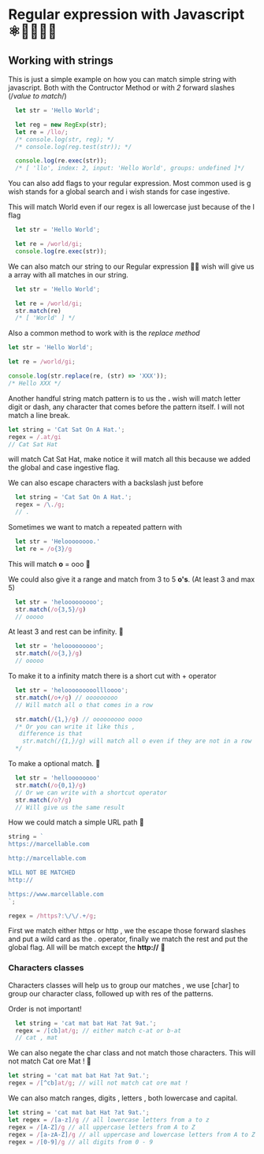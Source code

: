 # Regular expression with Javascript ⚛️🚀🤙🏻🦋

## Working with strings

This is just a simple example on how you can match simple string with javascript. Both with the Contructor Method or with *2* forward slashes (/*value to match*/)

``` javascript
  let str = 'Hello World';

  let reg = new RegExp(str);
  let re = /llo/;
  /* console.log(str, reg); */
  /* console.log(reg.test(str)); */

  console.log(re.exec(str));
  /* [ 'llo', index: 2, input: 'Hello World', groups: undefined ]*/
```

You can also add flags to your regular expression. Most common used is g wish stands for a global search and i wish stands for case ingestive.

This will match World even if our regex is all lowercase just because of the I flag

``` javascript
  let str = 'Hello World';

  let re = /world/gi;
  console.log(re.exec(str));
```

We can also match our string to our Regular expression 💪🏻
wish will give us a array with all matches in our string.

``` js
  let str = 'Hello World';

  let re = /world/gi;
  str.match(re)
  /* [ 'World' ] */
```

Also a common method to work with is the *replace method*

``` js
let str = 'Hello World';

let re = /world/gi;

console.log(str.replace(re, (str) => 'XXX'));
/* Hello XXX */
```

Another handful string match pattern is to us the **.** wish will match letter digit or dash, any character that comes before the pattern itself. I will not match a line break.

``` js
let string = 'Cat Sat On A Hat.';
regex = /.at/gi
// Cat Sat Hat
```

will match Cat Sat Hat, make notice it will match all this because we added the global and case ingestive flag.

We can also escape characters with a backslash just before

``` js
  let string = 'Cat Sat On A Hat.';
  regex = /\./g;
  // .
```

Sometimes we want to match a repeated pattern with

``` js
  let str = 'Heloooooooo.'
  let re = /o{3}/g
```

This will match **o** = ooo 🔁

We could also give it a range and match from 3 to 5 **o's**. (At least 3 and max 5)

``` js
  let str = 'helooooooooo';
  str.match(/o{3,5}/g)
  // ooooo
```

At least 3 and rest can be infinity. 🤠

``` js
  let str = 'helooooooooo';
  str.match(/o{3,}/g)
  // ooooo
```

To make it to a infinity match there is a short cut with + operator

``` js
  let str = 'helooooooooollloooo';
  str.match(/o+/g) // ooooooooo
  // Will match all o that comes in a row

  str.match(/{1,}/g) // ooooooooo oooo
  /* Or you can write it like this ,
   difference is that
    str.match(/{1,}/g) will match all o even if they are not in a row
  */
```

To make a optional match. 🍌

``` js
  let str = 'helloooooooo'
  str.match(/o{0,1}/g)
  // Or we can write with a shortcut operator
  str.match(/o?/g)
  // Will give us the same result
```

How we could match a simple URL path 🦕

``` js
string = `
https://marcellable.com

http://marcellable.com

WILL NOT BE MATCHED
http://

https://www.marcellable.com
`;

regex = /https?:\/\/.+/g;
```

First we match either https or http , we the escape those forward slashes and put a wild card as the . operator, finally we match the rest and put the global flag.
All will be match except the **http://** 🤪

### Characters classes

Characters classes will help us to group our matches , we use [char] to group our character class, followed up with res of the patterns.

Order is not important!

``` js
  let string = 'cat mat bat Hat ?at 9at.';
  regex = /[cb]at/g; // either match c-at or b-at
  // cat , mat
```

We can also negate the char class and not match those characters.
This will not match Cat ore Mat ! 🎱

``` js
let string = 'cat mat bat Hat ?at 9at.';
regex = /[^cb]at/g; // will not match cat ore mat !
```

We can also match ranges, digits , letters , both lowercase and capital.

``` js
let string = 'cat mat bat Hat ?at 9at.';
let regex = /[a-z]/g // all lowercase letters from a to z
regex = /[A-Z]/g // all uppercase letters from A to Z
regex = /[a-zA-Z]/g // all uppercase and lowercase letters from A to Z a to z
regex = /[0-9]/g // all digits from 0 - 9
```
